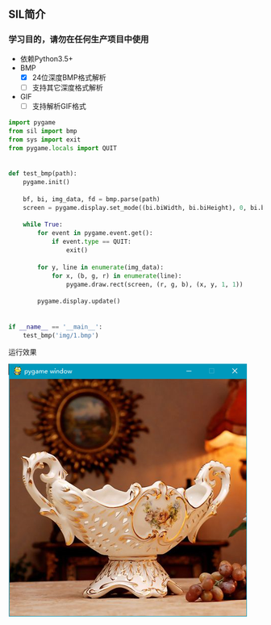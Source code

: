 ## SIL简介
### 学习目的，请勿在任何生产项目中使用

- 依赖Python3.5+
- BMP
  * [x] 24位深度BMP格式解析
  * [ ] 支持其它深度格式解析
- GIF
  * [ ] 支持解析GIF格式
  
```python
import pygame
from sil import bmp
from sys import exit
from pygame.locals import QUIT


def test_bmp(path):
    pygame.init()

    bf, bi, img_data, fd = bmp.parse(path)
    screen = pygame.display.set_mode((bi.biWidth, bi.biHeight), 0, bi.biBitCount)

    while True:
        for event in pygame.event.get():
            if event.type == QUIT:
                exit()

        for y, line in enumerate(img_data):
            for x, (b, g, r) in enumerate(line):
                pygame.draw.rect(screen, (r, g, b), (x, y, 1, 1))

        pygame.display.update()


if __name__ == '__main__':
    test_bmp('img/1.bmp')
```

运行效果

![avatar](https://github.com/liqueur/sil/raw/master/sil/img/3.png)
